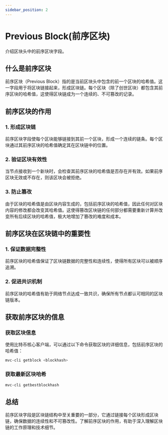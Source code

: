 ```yaml
---
sidebar_position: 2
---
```


# Previous Block(前序区块)

介绍区块头中的前序区块字段。

## 什么是前序区块

前序区块（Previous Block）指的是当前区块头中包含的前一个区块的哈希值。这一字段用于将区块链接起来，形成区块链。每个区块（除了创世区块）都包含其前序区块的哈希值，这使得区块链成为一个连续的、不可篡改的记录。

## 前序区块的作用

### 1. 形成区块链

前序区块字段使每个区块能够链接到其前一个区块，形成一个连续的链条。每个区块通过其前序区块的哈希值确定其在区块链中的位置。

### 2. 验证区块有效性

当节点接收到一个新块时，会检查其前序区块的哈希值是否存在并有效。如果前序区块无效或不存在，则该区块会被拒绝。

### 3. 防止篡改

由于区块的哈希值是由区块内容生成的，包括前序区块的哈希值，因此任何对区块内容的修改都会改变其哈希值。这使得篡改区块链的任何部分都需要重新计算并改变所有后续区块的哈希值，极大地增加了篡改的难度和成本。

## 前序区块在区块链中的重要性

### 1. 保证数据完整性

前序区块的哈希值保证了区块链数据的完整性和连续性，使得所有区块可以被顺序追溯。

### 2. 促进共识机制

前序区块的哈希值有助于网络节点达成一致共识，确保所有节点都认可相同的区块链版本。

## 获取前序区块的信息

### 获取区块信息

使用比特币核心客户端，可以通过以下命令获取区块的详细信息，包括前序区块的哈希值：

```bash
mvc-cli getblock <blockhash>
```

### 获取最新区块哈希

```bash
mvc-cli getbestblockhash
```

## 总结

前序区块字段是区块链结构中至关重要的一部分，它通过链接每个区块形成区块链，确保数据的连续性和不可篡改性。了解前序区块的作用，有助于深入理解区块链的工作原理和技术细节。

